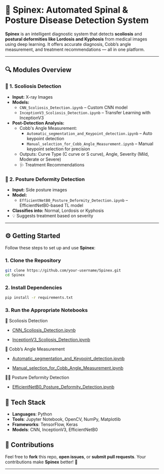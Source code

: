# 🦴 Spinex: Automated Spinal & Posture Disease Detection System

**Spinex** is an intelligent diagnostic system that detects **scoliosis** and **postural deformities like Lordosis and Kyphosis** from medical images using deep learning. It offers accurate diagnosis, Cobb’s angle measurement, and treatment recommendations — all in one platform.

---

## 🔍 Modules Overview

### 📌 1. Scoliosis Detection
- **Input:** X-ray Images  
- **Models:**  
  - `CNN_Scoliosis_Detection.ipynb` – Custom CNN model  
  - `InceptionV3_Scoliosis_Detection.ipynb` – Transfer Learning with InceptionV3  
- **Post-Detection Analysis:**  
  - Cobb's Angle Measurement: 
    - `Automatic_segmentation_and_Keypoint_detection.ipynb` – Auto keypoint detection  
    - `Manual_selection_for_Cobb_Angle_Measurement.ipynb` – Manual keypoint selection for precision  
  - Outputs: Curve Type (C curve or S curve), Angle, Severity (Mild, Moderate or Severe)  
  - 🩺 Treatment Recommendations

### 📌 2. Posture Deformity Detection
- **Input:** Side posture images  
- **Model:**  
  - `EfficientNetB0_Posture_Deformity_Detection.ipynb` – EfficientNetB0-based TL model  
- **Classifies into:** Normal, Lordosis or Kyphosis  
- 💡 Suggests treatment based on severity

---

## ⚙️ Getting Started

Follow these steps to set up and use **Spinex**:

### 1. Clone the Repository
```bash
git clone https://github.com/your-username/Spinex.git
cd Spinex
```

### 2. Install Dependencies
```bash
pip install -r requirements.txt
```
### 3. Run the Appropriate Notebooks
🩻 Scoliosis Detection
- [CNN_Scoliosis_Detection.ipynb]()

- [InceptionV3_Scoliosis_Detection.ipynb]()

📐 Cobb’s Angle Measurement
- [Automatic_segmentation_and_Keypoint_detection.ipynb]()

- [Manual_selection_for_Cobb_Angle_Measurement.ipynb]()

🧍‍♀️ Posture Deformity Detection
- [EfficientNetB0_Posture_Deformity_Detection.ipynb]()

## 🧠 Tech Stack
- **Languages**: Python
- **Tools**: Jupyter Notebook, OpenCV, NumPy, Matplotlib
- **Frameworks**: TensorFlow, Keras
- **Models**: CNN, InceptionV3, EfficientNetB0

## 🤝 Contributions
Feel free to **fork** this repo, **open issues**, or **submit pull requests**.
Your contributions make **Spinex** better! 💪


---
